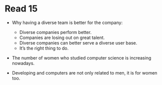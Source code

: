 # Read 15
- Why having a diverse team is better for the company:
  - Diverse companies perform better.
  - Companies are losing out on great talent.
  - Diverse companies can better serve a diverse user base.
  - It’s the right thing to do.
 
 
 - The number of women who studied computer science is increasing nowadays.
 - Developing and computers are not only related to men, it is for women too.
